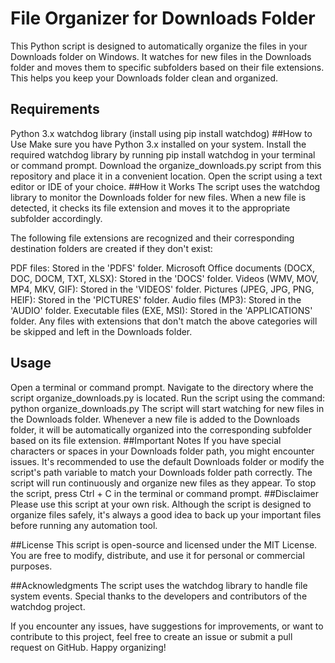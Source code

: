 # File Organizer for Downloads Folder
This Python script is designed to automatically organize the files in your Downloads folder on Windows. It watches for new files in the Downloads folder and moves them to specific subfolders based on their file extensions. This helps you keep your Downloads folder clean and organized.

## Requirements
Python 3.x
watchdog library (install using pip install watchdog)
##How to Use
Make sure you have Python 3.x installed on your system.
Install the required watchdog library by running pip install watchdog in your terminal or command prompt.
Download the organize_downloads.py script from this repository and place it in a convenient location.
Open the script using a text editor or IDE of your choice.
##How it Works
The script uses the watchdog library to monitor the Downloads folder for new files. When a new file is detected, it checks its file extension and moves it to the appropriate subfolder accordingly.

The following file extensions are recognized and their corresponding destination folders are created if they don't exist:

PDF files: Stored in the 'PDFS' folder.
Microsoft Office documents (DOCX, DOC, DOCM, TXT, XLSX): Stored in the 'DOCS' folder.
Videos (WMV, MOV, MP4, MKV, GIF): Stored in the 'VIDEOS' folder.
Pictures (JPEG, JPG, PNG, HEIF): Stored in the 'PICTURES' folder.
Audio files (MP3): Stored in the 'AUDIO' folder.
Executable files (EXE, MSI): Stored in the 'APPLICATIONS' folder.
Any files with extensions that don't match the above categories will be skipped and left in the Downloads folder.

## Usage
Open a terminal or command prompt.
Navigate to the directory where the script organize_downloads.py is located.
Run the script using the command: python organize_downloads.py
The script will start watching for new files in the Downloads folder.
Whenever a new file is added to the Downloads folder, it will be automatically organized into the corresponding subfolder based on its file extension.
##Important Notes
If you have special characters or spaces in your Downloads folder path, you might encounter issues. It's recommended to use the default Downloads folder or modify the script's path variable to match your Downloads folder path correctly.
The script will run continuously and organize new files as they appear. To stop the script, press Ctrl + C in the terminal or command prompt.
##Disclaimer
Please use this script at your own risk. Although the script is designed to organize files safely, it's always a good idea to back up your important files before running any automation tool.

##License
This script is open-source and licensed under the MIT License. You are free to modify, distribute, and use it for personal or commercial purposes.

##Acknowledgments
The script uses the watchdog library to handle file system events. Special thanks to the developers and contributors of the watchdog project.

If you encounter any issues, have suggestions for improvements, or want to contribute to this project, feel free to create an issue or submit a pull request on GitHub. Happy organizing!
